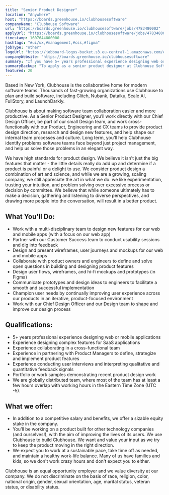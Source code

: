 ```yaml
---
title: "Senior Product Designer"
location: "Anywhere"
host: "https://boards.greenhouse.io/clubhousesoftware"
companyName: "Clubhouse Software"
url: "https://boards.greenhouse.io/clubhousesoftware/jobs/4783480002"
applyUrl: "https://boards.greenhouse.io/clubhousesoftware/jobs/4783480002#app"
timestamp: 1607644800000
hashtags: "#ui/ux,#management,#css,#figma"
jobType: "other"
logoUrl: "https://jobboard-logos-bucket.s3.eu-central-1.amazonaws.com/clubhouse-software"
companyWebsite: "https://boards.greenhouse.io/clubhousesoftware"
summary: "If you have 5+ years professional experience designing web or mobile applications, Clubhouse Software is looking for someone with your skillset."
summaryBackup: "To apply as a senior product designer at Clubhouse Software, you preferably need to have some knowledge of: #ui/ux, #management, #css."
featured: 20
---
```


Based in New York, Clubhouse is the collaborative home for modern software teams. Thousands of fast-growing organizations use Clubhouse to plan and build software, including Glitch, Nubank, Dataiku, Scale AI, FullStory, and LaunchDarkly.

Clubhouse is about making software team collaboration easier and more productive. As a Senior Product Designer, you’ll work directly with our Chief Design Officer, be part of our small Design team, and work cross-functionally with our Product, Engineering and CX teams to provide product design direction, research and design new features, and help shape our internal team processes and culture. Long term, you'll help Clubhouse identify problems software teams face beyond just project management, and help us solve those problems in an elegant way.

We have high standards for product design. We believe it isn't just the big features that matter - the little details really do add up and determine if a product is painful or a delight to use. We consider product design a combination of art and science, and while we are a growing, scaling company, we still appreciate the art in what we do: we like experimentation, trusting your intuition, and problem solving over excessive process or decision by committee. We believe that while someone ultimately has to make a decision, gathering and listening to diverse perspectives, and drawing more people into the conversation, will result in a better product.

## What You'll Do:

*   Work with a multi-disciplinary team to design new features for our web and mobile apps (with a focus on our web app)
*   Partner with our Customer Success team to conduct usability sessions and dig into feedback
*   Design and present wireframes, user journeys and mockups for our web and mobile apps
*   Collaborate with product owners and engineers to define and solve open questions in building and designing product features
*   Design user flows, wireframes, and hi-fi mockups and prototypes (in Figma)
*   Communicate prototypes and design ideas to engineers to facilitate a smooth and successful implementation
*   Champion user needs by continually improving user experience across our products in an iterative, product-focused environment
*   Work with our Chief Design Officer and our Design team to shape and improve our design process

## Qualifications: 

*   5+ years professional experience designing web or mobile applications
*   Experience designing complex features for SaaS applications
*   Experience collaborating in a cross-functional team
*   Experience in partnering with Product Managers to define, strategize and implement product features
*   Experience conducting user interviews and interpreting qualitative and quantitative feedback signals
*   Portfolio or work samples demonstrating recent product design work
*   We are globally distributed team, where most of the team has at least a few hours overlap with working hours in the Eastern Time Zone (UTC -5).

## What we offer:

*   In addition to a competitive salary and benefits, we offer a sizable equity stake in the company.
*   You’ll be working on a product built for other technology companies (and ourselves!), with the aim of improving the lives of its users. We use Clubhouse to build Clubhouse. We want and value your input as we try to keep the product moving in the right direction.
*   We expect you to work at a sustainable pace, take time off as needed, and maintain a healthy work-life balance. Many of us have families and kids, so we don't work crazy hours and don't expect you to either.

Clubhouse is an equal opportunity employer and we value diversity at our company. We do not discriminate on the basis of race, religion, color, national origin, gender, sexual orientation, age, marital status, veteran status, or disability status.
